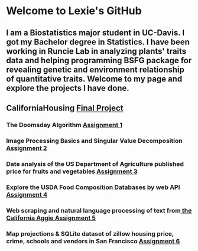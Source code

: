 # Welcome to Lexie's GitHub

## I am a Biostatistics major student in UC-Davis. I got my Bachelor degree in Statistics. I have been working in Runcie Lab in analyzing plants' traits data and helping programming BSFG package for revealing genetic and environment relationship of quantitative traits. Welcome to my page and explore the projects I have done.

## CaliforniaHousing <a href = "https://alice4926.github.io/CaliforniaHousing/">Final Project </a> 
### The Doomsday Algorithm <a href = "HW1/assignment1.html">Assignment 1</a>  
### Image Processing Basics and Singular Value Decomposition <a href = "HW2/assignment2.html">Assignment 2</a> 
### Date analysis of the US Department of Agriculture published price for fruits and vegetables <a href = "HW3/assignment3.html">Assignment 3</a> 
### Explore the USDA Food Composition Databases by web API <a href = "HW4/assignment4.html">Assignment 4</a> 
### Web scraping and natural language processing of text from<a href = "https://theaggie.org/"> the California Aggie </a> <a href = "HW5/assignment5.html">Assignment 5</a>    
### Map projections & SQLite dataset of zillow housing price, crime, schools and vendors in San Francisco <a href = "HW6/assignment6.html">Assignment 6</a> 




